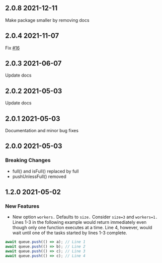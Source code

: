 ## 2.0.8 2021-12-11

Make package smaller by removing docs

## 2.0.4 2021-11-07

Fix [#16](https://github.com/good-ware/js-task-queue/issues/16)

## 2.0.3 2021-06-07

Update docs

## 2.0.2 2021-05-03

Update docs

## 2.0.1 2021-05-03

Documentation and minor bug fixes

## 2.0.0 2021-05-03

### Breaking Changes

- full() and isFull() replaced by full
- pushUnlessFull() removed

## 1.2.0 2021-05-02

### New Features

- New option `workers.` Defaults to `size.` Consider `size=3` and `workers=1.` Lines 1-3 in the following example would return immediately even though only one function executes at a time. Line 4, however, would wait until one of the tasks started by lines 1-3 complete.

```js
await queue.push(() => a); // Line 1
await queue.push(() => b); // Line 2
await queue.push(() => c); // Line 3
await queue.push(() => c); // Line 4
```
